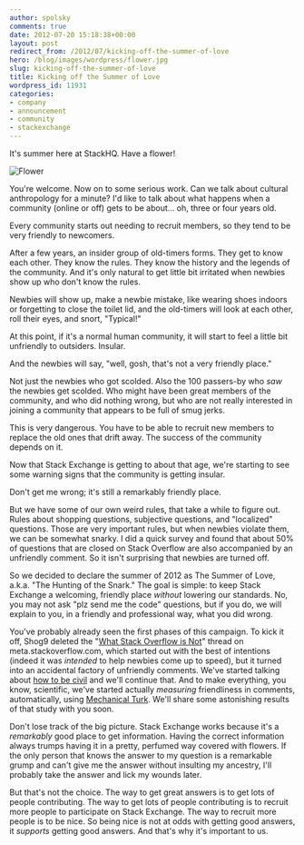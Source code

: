 ```yaml
---
author: spolsky
comments: true
date: 2012-07-20 15:18:38+00:00
layout: post
redirect_from: /2012/07/kicking-off-the-summer-of-love
hero: /blog/images/wordpress/flower.jpg
slug: kicking-off-the-summer-of-love
title: Kicking off the Summer of Love
wordpress_id: 11931
categories:
- company
- announcement
- community
- stackexchange
---
```


It's summer here at StackHQ. Have a flower!




![Flower](/blog/images/wordpress/flower.jpg)




You're welcome. Now on to some serious work. Can we talk about cultural anthropology for a minute? I'd like to talk about what happens when a community (online or off) gets to be about… oh, three or four years old.




Every community starts out needing to recruit members, so they tend to be very friendly to newcomers.




After a few years, an insider group of old-timers forms. They get to know each other. They know the rules. They know the history and the legends of the community. And it's only natural to get little bit irritated when newbies show up who don't know the rules.




Newbies will show up, make a newbie mistake, like wearing shoes indoors or forgetting to close the toilet lid, and the old-timers will look at each other, roll their eyes, and snort, "Typical!"




At this point, if it's a normal human community, it will start to feel a little bit unfriendly to outsiders. Insular. 




And the newbies will say, "well, gosh, that's not a very friendly place."




Not just the newbies who got scolded. Also the 100 passers-by who _saw_ the newbies get scolded. Who might have been great members of the community, and who did nothing wrong, but who are not really interested in joining a community that appears to be full of smug jerks.




This is very dangerous. You have to be able to recruit new members to replace the old ones that drift away. The success of the community depends on it.




Now that Stack Exchange is getting to about that age, we're starting to see some warning signs that the community is getting insular.




Don't get me wrong; it's still a remarkably friendly place.




But we have some of our own weird rules, that take a while to figure out. Rules about shopping questions, subjective questions, and "localized" questions. Those are very important rules, but when newbies violate them, we can be somewhat snarky. I did a quick survey and found that about 50% of questions that are closed on Stack Overflow are also accompanied by an unfriendly comment. So it isn't surprising that newbies are turned off.




So we decided to declare the summer of 2012 as The Summer of Love, a.k.a. "The Hunting of the Snark." The goal is simple: to keep Stack Exchange a welcoming, friendly place _without_ lowering our standards. No, you may not ask "plz send me the code" questions, but if you do, we will explain to you, in a friendly and professional way, what you did wrong.




You've probably already seen the first phases of this campaign. To kick it off, Shog9 deleted the "[What Stack Overflow is Not](http://meta.stackoverflow.com/questions/137795/why-what-stack-overflow-is-not-was-deleted)" thread on meta.stackoverflow.com, which started out with the best of intentions (indeed it was _intended_ to help newbies come up to speed), but it turned into an accidental factory of unfriendly comments. We've started talking about [how to be civil](http://meta.stackoverflow.com/questions/138173/etiquette-for-posting-civil-and-informative-comments/) and we'll continue that. And to make everything, you know, scientific, we've started actually _measuring_ friendliness in comments, automatically, using [Mechanical Turk](https://www.mturk.com/mturk/welcome). We'll share some astonishing results of that study with you soon.




Don't lose track of the big picture. Stack Exchange works because it's a _remarkably_ good place to get information. Having the correct information always trumps having it in a pretty, perfumed way covered with flowers. If the only person that knows the answer to my question is a remarkable grump and can't give me the answer without insulting my ancestry, I'll probably take the answer and lick my wounds later.




But that's not the choice. The way to get great answers is to get lots of people contributing. The way to get lots of people contributing is to recruit more people to participate on Stack Exchange. The way to recruit more people is to be nice. So being nice is not at odds with getting good answers, it _supports_ getting good answers. And that's why it's important to us.
